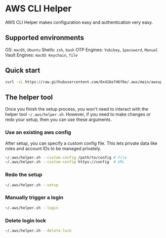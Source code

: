 # AWS CLI Helper

AWS CLI Helper makes configuration easy and authentication very easy.

## Supported environments

OS: `macOS`, `Ubuntu`
Shells: `zsh`, `bash`
OTP Engines: `Yubikey`, `1password`, `Manual`
Vault Engines: `macOS Keychain`, `file`

## Quick start

```bash
curl -sL https://raw.githubusercontent.com/0x416e746f6e/.aws/main/awsup.sh | bash
```

## The helper tool

Once you finish the setup process, you won't need to interact with the helper
tool `~/.aws/helper.sh`. However, if you need to make changes or redo your setup,
then you can use these arguments.

### Use an existing aws config

After setup, you can specify a custom config file. This lets private
data like roles and account IDs to be managed privately.

```bash
~/.aws/helper.sh --custom-config /path/to/config # File
~/.aws/helper.sh --custom-config https://config  # URL
```

### Redo the setup

```bash
~/.aws/helper.sh --setup
```

### Manually trigger a login

```bash
~/.aws/helper.sh --login
```

### Delete login lock

```bash
~/.aws/helper.sh --delete-lock
```
